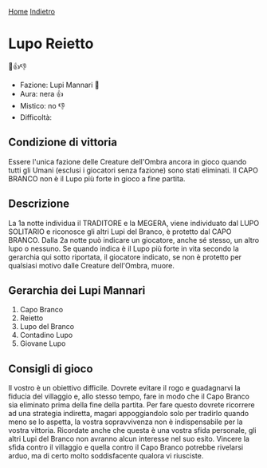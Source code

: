[Home](/wherewolf-rules)
[Indietro](..)

# Lupo Reietto

<span class='emoji'>🐺👍👎</span>

- Fazione: Lupi Mannari <span class='emoji'>🐺</span>
- Aura: nera <span class='emoji'>👍</span>
- Mistico: no <span class='emoji'>👎</span>
- Difficoltà: 

## Condizione di vittoria

Essere l'unica fazione delle Creature dell'Ombra ancora in gioco quando tutti gli Umani (esclusi i giocatori senza fazione) sono stati eliminati. Il CAPO BRANCO non è il Lupo più forte in gioco a fine partita.

## Descrizione

La 1a notte individua il TRADITORE e la MEGERA, viene individuato dal LUPO SOLITARIO e riconosce gli altri Lupi del Branco, è protetto dal CAPO BRANCO. Dalla 2a notte può indicare un giocatore, anche sé stesso, un altro lupo o nessuno. Se quando indica è il Lupo più forte in vita secondo la gerarchia qui sotto riportata, il giocatore indicato, se non è protetto per qualsiasi motivo dalle Creature dell'Ombra, muore.

## Gerarchia dei Lupi Mannari

1. Capo Branco
2. Reietto
3. Lupo del Branco
4. Contadino Lupo
5. Giovane Lupo

## Consigli di gioco

Il vostro è un obiettivo difficile. Dovrete evitare il rogo e guadagnarvi la fiducia del villaggio e, allo stesso tempo, fare in modo che il Capo Branco sia eliminato prima della fine della partita. Per fare questo dovrete ricorrere ad una strategia indiretta, magari appoggiandolo solo per tradirlo quando meno se lo aspetta, la vostra sopravvivenza non è indispensabile per la vostra vittoria. Ricordate anche che questa è una vostra sfida personale, gli altri Lupi del Branco non avranno alcun interesse nel suo esito. Vincere la sfida contro il villaggio e quella contro il Capo Branco potrebbe rivelarsi arduo, ma di certo molto soddisfacente qualora vi riusciste.
